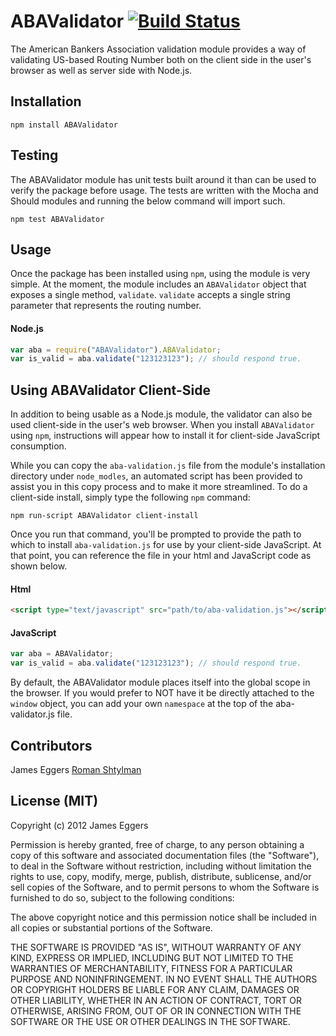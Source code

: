 ABAValidator  [![Build Status](https://secure.travis-ci.org/JamesEggers1/node-ABAValidator.png)](http://travis-ci.org/JamesEggers1/node-ABAValidator)
=============

The American Bankers Association validation module provides a way of validating US-based Routing Number both on the client side in the user's browser as well as server side with Node.js.

## Installation ##

    npm install ABAValidator

## Testing ##

The ABAValidator module has unit tests built around it than can be used to verify the package before usage.  The tests are written with the Mocha and Should modules and running the below command will import such.  

    npm test ABAValidator

## Usage ##

Once the package has been installed using `npm`, using the module is very simple.  At the moment, the module includes an `ABAValidator` object that exposes a single method, `validate`.  `validate` accepts a single string parameter that represents the routing number.

#### Node.js ####

```javascript
var aba = require("ABAValidator").ABAValidator;
var is_valid = aba.validate("123123123"); // should respond true.
```

## Using ABAValidator Client-Side ##
In addition to being usable as a Node.js module, the validator can also be used client-side in the user's web browser.  When you install `ABAValidator` using `npm`, instructions will appear how to install it for client-side JavaScript consumption.

While you can copy the `aba-validation.js` file from the module's installation directory under `node_modles`, an automated script has been provided to assist you in this copy process and to make it more streamlined.  To do a client-side install, simply type the following `npm` command:

    npm run-script ABAValidator client-install

Once you run that command, you'll be prompted to provide the path to which to install `aba-validation.js` for use by your client-side JavaScript.  At that point, you can reference the file in your html and JavaScript code as shown below.


#### Html ####

```html
<script type="text/javascript" src="path/to/aba-validation.js"></script>
```

#### JavaScript ####

```javascript
var aba = ABAValidator;
var is_valid = aba.validate("123123123"); // should respond true.
```

By default, the ABAValidator module places itself into the global scope in the browser.  If you would prefer to NOT have it be directly attached to the `window` object, you can add your own `namespace` at the top of the aba-validator.js file.

## Contributors ##
James Eggers
[Roman Shtylman](https://github.com/shtylman)

## License (MIT) ##

Copyright (c) 2012 James Eggers

Permission is hereby granted, free of charge, to any person obtaining a copy of this software and associated documentation files (the "Software"), to deal in the Software without restriction, including without limitation the rights to use, copy, modify, merge, publish, distribute, sublicense, and/or sell copies of the Software, and to permit persons to whom the Software is furnished to do so, subject to the following conditions:

The above copyright notice and this permission notice shall be included in all copies or substantial portions of the Software.

THE SOFTWARE IS PROVIDED "AS IS", WITHOUT WARRANTY OF ANY KIND, EXPRESS OR IMPLIED, INCLUDING BUT NOT LIMITED TO THE WARRANTIES OF MERCHANTABILITY, FITNESS FOR A PARTICULAR PURPOSE AND NONINFRINGEMENT. IN NO EVENT SHALL THE AUTHORS OR COPYRIGHT HOLDERS BE LIABLE FOR ANY CLAIM, DAMAGES OR OTHER LIABILITY, WHETHER IN AN ACTION OF CONTRACT, TORT OR OTHERWISE, ARISING FROM, OUT OF OR IN CONNECTION WITH THE SOFTWARE OR THE USE OR OTHER DEALINGS IN THE SOFTWARE.
